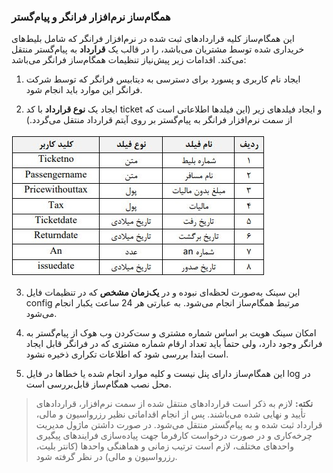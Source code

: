 ### همگام‌ساز نرم‌افزار فرانگر و پیام‌گستر

این همگام‌ساز کلیه قراردادهای ثبت شده در نرم‌افزار فرانگر که شامل بلیط‌های خریداری شده توسط مشتریان می‌باشد، را در قالب یک **قرارداد** به پیام‌گستر منتقل می‌کند. اقدامات زیر پیش‌نیاز تنظیمات همگام‌ساز فرانگر می‌باشد:

1.    ایجاد نام کاربری و پسورد برای دسترسی به دیتابیس فرانگر که توسط شرکت فرانگر این موارد باید انجام شود.

2.    ایجاد یک **نوع قرارداد** با کد ticket و ایجاد فیلدهای زیر (این فیلدها اطلاعاتی است که از سمت نرم‌افزار فرانگر به پیام‌گستر بر روی آیتم قرارداد منتقل می‌گردد.) 

![](faranegar.jpg)

3. این سینک به‌صورت لحظه‌ای نبوده و در **یک‌زمان مشخص** که در تنظیمات فایل config مرتبط همگام‌ساز انجام می‌شود. به عبارتی هر 24 ساعت یکبار انجام می‌شود.

4.    امکان سینک هویت بر اساس شماره مشتری و ست‌کردن وب هوک از پیام‌گستر به فرانگر وجود دارد، ولی حتماً باید تعداد ارقام شماره مشتری که در فرانگر قابل ایجاد است ابتدا بررسی شود که اطلاعات تکراری ذخیره نشود. 

5.    این همگام‌ساز دارای پنل نیست و کلیه موارد انجام شده یا خطاها در فایل log در محل نصب همگام‌ساز قابل‌بررسی است.

> **نکته:** لازم به ذکر است قراردادهای منتقل شده از سمت نرم‌افزار، قراردادهای تأیید و نهایی شده می‌باشند. پس از انجام اقداماتی نظیر رزرواسیون و مالی، قرارداد ثبت شده و به پیام‌گستر منتقل می‌شود.  در صورت داشتن ماژول مدیریت چرخه‌کاری و در صورت درخواست کارفرما جهت پیاده‌سازی فرایندهای پیگیری واحدهای مختلف، لازم است ترتیب زمانی و هماهنگی واحدها (کانتر بلیت، رزرواسیون و مالی) در نظر گرفته شود.
